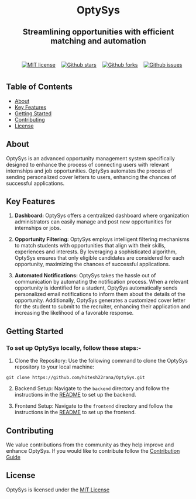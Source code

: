 <center>

# OptySys

## Streamlining opportunities with efficient matching and automation

<br />

<div style="display: flex; flex-direction: row; justify-content: center; align-items: center; width: 100%; gap: 16px; margin: 0px auto; padding: 10px;">
<a href="https://opensource.org/license/mit">
    <img alt="MIT license" src="https://img.shields.io/badge/License-MIT-yellow.svg?style=social"/>
</a>

<a href="https://github.com/hitesh22rana/OptySys">
    <img alt="Github stars" src="https://img.shields.io/github/stars/hitesh22rana/Optysys.svg?style=social"/>
</a>

<a href="https://github.com/hitesh22rana/OptySys">
    <img alt="Github forks" src="https://img.shields.io/github/forks/hitesh22rana/Optysys.svg?style=social"/>
</a>

<a href="https://github.com/hitesh22rana/OptySys/issues">
    <img alt="Github issues" src="https://img.shields.io/github/issues/hitesh22rana/Optysys?style=social" />
</a>
</div>
</center>

## Table of Contents

- [About](#about)
- [Key Features](#key-features)
- [Getting Started](#getting-started)
- [Contributing](#contributing)
- [License](#license)

## About

OptySys is an advanced opportunity management system specifically designed to enhance the process of connecting users with relevant internships and job opportunities. OptySys automates the process of sending personalized cover letters to users, enhancing the chances of successful applications.

## Key Features

1. **Dashboard:** OptySys offers a centralized dashboard where organization administrators can easily manage and post new opportunities for internships or jobs.

2. **Opportunity Filtering:** OptySys employs intelligent filtering mechanisms to match students with opportunities that align with their skills, experiences and interests. By leveraging a sophisticated algorithm, OptySys ensures that only eligible candidates are considered for each opportunity, maximizing the chances of successful applications.

3. **Automated Notifications:** OptySys takes the hassle out of communication by automating the notification process. When a relevant opportunity is identified for a student, OptySys automatically sends personalized email notifications to inform them about the details of the opportunity. Additionally, OptySys generates a customized cover letter for the student to submit to the recruiter, enhancing their application and increasing the likelihood of a favorable response.

## Getting Started

### To set up OptySys locally, follow these steps:-

1. Clone the Repository: Use the following command to clone the OptySys repository to your local machine:

```shell
git clone https://github.com/hitesh22rana/OptySys.git
```

2. Backend Setup: Navigate to the `backend` directory and follow the instructions in the [README](backend/README.md) to set up the backend.

3. Frontend Setup: Navigate to the `frontend` directory and follow the instructions in the [README](frontend/README.md) to set up the frontend.

## Contributing

We value contributions from the community as they help improve and enhance OptySys. If you would like to contribute
follow the [Contribution Guide](https://github.com/hitesh22rana/OptySys/blob/main/CONTRIBUTION.md)

## License

OptySys is licensed under the [MIT License](LICENSE.md)
